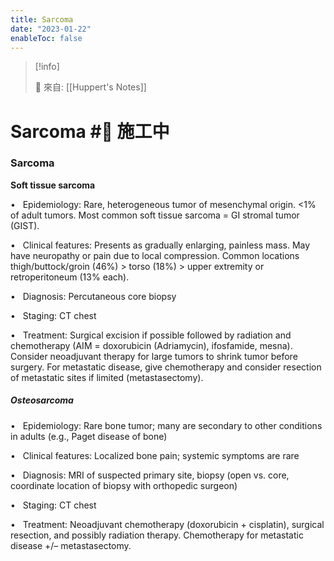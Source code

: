 ```yaml
---
title: Sarcoma
date: "2023-01-22"
enableToc: false
---
```


> [!info]
>
> 🌱 來自: [[Huppert's Notes]]

# Sarcoma #🚧 施工中

### Sarcoma

**Soft tissue sarcoma**

•   Epidemiology: Rare, heterogeneous tumor of mesenchymal origin. <1% of adult tumors. Most common soft tissue sarcoma = GI stromal tumor (GIST).

•   Clinical features: Presents as gradually enlarging, painless mass. May have neuropathy or pain due to local compression. Common locations thigh/buttock/groin (46%) > torso (18%) > upper extremity or retroperitoneum (13% each).

•   Diagnosis: Percutaneous core biopsy

•   Staging: CT chest

•   Treatment: Surgical excision if possible followed by radiation and chemotherapy (AIM = doxorubicin (Adriamycin), ifosfamide, mesna). Consider neoadjuvant therapy for large tumors to shrink tumor before surgery. For metastatic disease, give chemotherapy and consider resection of metastatic sites if limited (metastasectomy).

##### Osteosarcoma

•   Epidemiology: Rare bone tumor; many are secondary to other conditions in adults (e.g., Paget disease of bone)

•   Clinical features: Localized bone pain; systemic symptoms are rare

•   Diagnosis: MRI of suspected primary site, biopsy (open vs. core, coordinate location of biopsy with orthopedic surgeon)

•   Staging: CT chest

•   Treatment: Neoadjuvant chemotherapy (doxorubicin \+ cisplatin), surgical resection, and possibly radiation therapy. Chemotherapy for metastatic disease \+/– metastasectomy.

